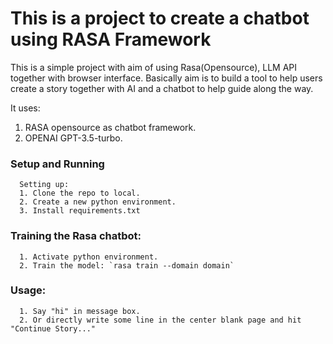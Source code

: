 # This is a project to create a chatbot using RASA Framework
  This is a simple project with aim of using Rasa(Opensource), LLM API together with browser interface. Basically aim is to build a tool to help users create a story together with AI and a chatbot to help guide along the way.  
   
   It uses:
   1. RASA opensource as chatbot framework.
   2. OPENAI GPT-3.5-turbo.

  ###  Setup and Running
      Setting up:
      1. Clone the repo to local.
      2. Create a new python environment.
      3. Install requirements.txt

  ### Training the Rasa chatbot:
      1. Activate python environment.
      2. Train the model: `rasa train --domain domain`

  ### Usage:
      1. Say "hi" in message box.
      2. Or directly write some line in the center blank page and hit "Continue Story..."    